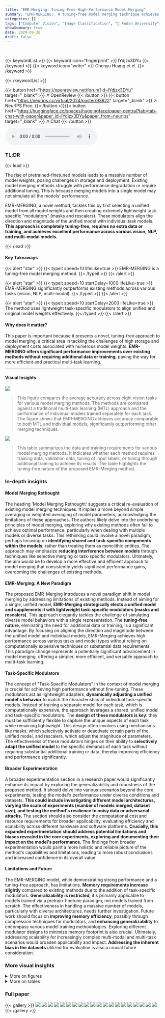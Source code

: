 ```yaml
---
title: "EMR-Merging: Tuning-Free High-Performance Model Merging"
summary: "EMR-MERGING:  A tuning-free model merging technique achieves high performance by electing a unified model and generating lightweight task-specific modulators, eliminating the need for additional data ..."
categories: []
tags: ["Computer Vision", "Image Classification", "🏢 Fudan University",]
showSummary: true
date: 2024-09-26
draft: false
---
```


<br>

{{< keywordList >}}
{{< keyword icon="fingerprint" >}} lYdjzx3DYu {{< /keyword >}}
{{< keyword icon="writer" >}} Chenyu Huang et el. {{< /keyword >}}
 
{{< /keywordList >}}

{{< button href="https://openreview.net/forum?id=lYdjzx3DYu" target="_blank" >}}
↗ OpenReview
{{< /button >}}
{{< button href="https://neurips.cc/virtual/2024/poster/93822" target="_blank" >}}
↗ NeurIPS Proc.
{{< /button >}}{{< button href="https://huggingface.co/spaces/huggingface/paper-central?tab=tab-chat-with-paper&paper_id=lYdjzx3DYu&paper_from=neurips" target="_blank" >}}
↗ Chat
{{< /button >}}



<audio controls>
    <source src="https://ai-paper-reviewer.com/lYdjzx3DYu/podcast.wav" type="audio/wav">
    Your browser does not support the audio element.
</audio>


### TL;DR


{{< lead >}}

The rise of pretrained-finetuned models leads to a massive number of model weights, posing challenges in storage and deployment.  Existing model merging methods struggle with performance degradation or require additional tuning.  This is because merging models into a single model may not simulate all the models' performance. 



EMR-MERGING, a novel method, tackles this by first selecting a unified model from all model weights and then creating extremely lightweight task-specific "modulators" (masks and rescalers). These modulators align the direction and magnitude of the unified model with individual task models.  **This approach is completely tuning-free, requires no extra data or training, and achieves excellent performance across various vision, NLP, and multi-modal models.**

{{< /lead >}}


#### Key Takeaways

{{< alert "star" >}}
{{< typeit speed=10 lifeLike=true >}} EMR-MERGING is a tuning-free model merging method. {{< /typeit >}}
{{< /alert >}}

{{< alert "star" >}}
{{< typeit speed=10 startDelay=1000 lifeLike=true >}} EMR-MERGING significantly outperforms existing methods across various tasks (vision, NLP, multi-modal). {{< /typeit >}}
{{< /alert >}}

{{< alert "star" >}}
{{< typeit speed=10 startDelay=2000 lifeLike=true >}} The method uses lightweight task-specific modulators to align unified and original model weights effectively. {{< /typeit >}}
{{< /alert >}}

#### Why does it matter?
This paper is important because it presents a novel, tuning-free approach to model merging, a critical area in tackling the challenges of high storage and deployment costs associated with numerous model weights.  **EMR-MERGING offers significant performance improvements over existing methods without requiring additional data or training**, paving the way for more efficient and practical multi-task learning.

------
#### Visual Insights



![](https://ai-paper-reviewer.com/lYdjzx3DYu/figures_1_1.jpg)

> This figure compares the average accuracy across eight vision tasks for various model merging methods.  The methods are compared against a traditional multi-task learning (MTL) approach and the performance of individual models trained separately for each task. The figure shows that EMR-MERGING achieves accuracy comparable to both MTL and individual models, significantly outperforming other merging techniques.





![](https://ai-paper-reviewer.com/lYdjzx3DYu/tables_1_1.jpg)

> This table summarizes the data and training requirements for various model merging methods.  It indicates whether each method requires training data, validation data, tuning of input labels, or tuning through additional training to achieve its results.  The table highlights the tuning-free nature of the proposed EMR-Merging method.





### In-depth insights


#### Model Merging Rethought
The heading 'Model Merging Rethought' suggests a critical re-evaluation of existing model merging techniques.  It implies a move beyond simple averaging or weighted averaging of model parameters, acknowledging the limitations of these approaches. The authors likely delve into the underlying principles of model merging, exploring why existing methods often fail to achieve optimal performance, particularly when dealing with multiple models or diverse tasks.  This rethinking could involve a novel paradigm, perhaps focusing on **identifying shared and task-specific components within the models**, rather than treating them as monolithic entities. The approach may emphasize **reducing interference between models** through techniques like selective merging or task-specific modulators. Ultimately, the aim would be to develop a more effective and efficient approach to model merging that consistently yields significant performance gains, overcoming the challenges of existing methods.

#### EMR-Merging: A New Paradigm
The proposed EMR-Merging introduces a novel paradigm shift in model merging by addressing limitations of existing methods.  Instead of aiming for a single, unified model, **EMR-Merging strategically elects a unified model and supplements it with lightweight task-specific modulators (masks and rescalers)**. This approach elegantly tackles the challenge of simulating diverse model behaviors with a single representation.  The **tuning-free nature**, eliminating the need for additional data or training, is a significant advantage. By focusing on aligning the direction and magnitude between the unified model and individual models, EMR-Merging achieves high performance across various tasks and model types without relying on computationally expensive techniques or substantial data requirements.  This paradigm change represents a potentially significant advancement in model merging, offering a simpler, more efficient, and versatile approach to multi-task learning.

#### Task-Specific Modulators
The concept of "Task-Specific Modulators" in the context of model merging is crucial for achieving high performance without fine-tuning.  These modulators act as lightweight adapters, **dynamically adjusting a unified model's behavior** to match the characteristics of individual task-specific models.  Instead of training a separate model for each task, which is computationally expensive, the approach leverages a shared, unified model and task-specific modulators.  The **design of these modulators is key**:  they must be sufficiently flexible to capture the unique aspects of each task while remaining lightweight.  This design often involves using mechanisms like masks, which selectively activate or deactivate certain parts of the unified model, and rescalers, which adjust the magnitude of parameters. The effectiveness of these modulators hinges on their ability to **selectively adapt the unified model** to the specific demands of each task without requiring substantial additional training or data, thereby improving efficiency and performance significantly.

#### Broader Experimentation
A broader experimentation section in a research paper would significantly enhance its impact by exploring the generalizability and robustness of the proposed method.  It should delve into various scenarios beyond the core experiments, testing the model's performance under diverse conditions and datasets.  **This could include investigating different model architectures, varying the scale of experiments (number of models merged, dataset size), and testing the method's resilience to noisy data or adversarial attacks.**  The section should also consider the computational cost and resource requirements for broader applicability, evaluating efficiency and scalability across different hardware and software platforms.  **Crucially, this expanded experimentation should address potential limitations and biases revealed in the core experiments, exploring and documenting their impact on the model's performance.** The findings from broader experimentation would paint a more holistic and reliable picture of the method's capabilities and limitations, leading to more robust conclusions and increased confidence in its overall value.

#### Limitations and Future
The EMR-MERGING model, while demonstrating strong performance and a tuning-free approach, has limitations.  **Memory requirements increase slightly** compared to existing methods due to the addition of task-specific modulators.  **Generalizability is restricted**; it's primarily applicable to models trained via a pretrain-finetune paradigm, not models trained from scratch.  The effectiveness in handling a massive number of models, particularly with diverse architectures, needs further investigation.  Future work should focus on **improving memory efficiency**, possibly through compression techniques for modulators, and **enhancing generalizability** to encompass various model training methodologies. Exploring different modulator designs to minimize memory footprint is also crucial.  Ultimately, addressing scalability for increasingly complex multi-modal and multi-task scenarios would broaden applicability and impact.  **Addressing the inherent bias in the datasets** utilized for evaluation is also a crucial future consideration.


### More visual insights

<details>
<summary>More on figures
</summary>


![](https://ai-paper-reviewer.com/lYdjzx3DYu/figures_2_1.jpg)

> This figure illustrates the framework of EMR-MERGING, a model merging method.  Panel (a) shows the merging procedure, where task-specific vectors are combined into a unified task vector.  Lightweight task-specific modulators (masks and rescalers) are then generated to adjust the direction and magnitude of the unified vector. Panel (b) details the inference procedure, where a task-specific vector is obtained by applying the appropriate mask and rescaler to the unified task vector. Finally, panel (c) explains how the task-specific direction and amplitude are modulated, illustrating the generation of the task-specific masks and scalers.


![](https://ai-paper-reviewer.com/lYdjzx3DYu/figures_4_1.jpg)

> This figure shows the visualization results using t-SNE and Grad-CAM to analyze the effectiveness of each step in the EMR-MERGING procedure.  The t-SNE plots show how the data points cluster together at each stage, illustrating how the merged model representations progressively become more similar to the individual model representations. The Grad-CAM heatmaps visualize the regions of the images that contribute most to each model's prediction, highlighting how the focus of the model shifts as the EMR-MERGING process proceeds.  The visualization results visually demonstrate that the EMR-MERGING method effectively approximates the performance of individual models.


![](https://ai-paper-reviewer.com/lYdjzx3DYu/figures_5_1.jpg)

> This figure compares the performance of different model merging methods, including AdaMerging++ and the three steps of EMR-MERGING (ELECT, MASK, and RESCALE). The comparison is made across three metrics: sign conflict, L2 distance, and cosine similarity.  Each bar represents the average value of the metric calculated between the merged model weights and the weights of individual task-specific models.  The results visually demonstrate that EMR-MERGING effectively reduces sign conflicts and L2 distance, while improving cosine similarity compared to existing methods.  Appendix F provides more details on the experimental setup and configurations used to generate this figure.


![](https://ai-paper-reviewer.com/lYdjzx3DYu/figures_6_1.jpg)

> This figure visualizes the results of different model merging methods using t-SNE and Grad-CAM on two image classification tasks (EuroSAT and RESISC45).  The t-SNE plots (a) show the clustering of data points in a 2D space, illustrating how well the different merging methods separate the data points for different classes. The Grad-CAM visualizations (b) demonstrate the regions of the input image that are most important for classification for different models and classes.  The figure visually compares the performance of several methods, including the proposed EMR-MERGING method. The intention is to show the effectiveness of EMR-MERGING in approximating the performance of individual models compared to other techniques.


![](https://ai-paper-reviewer.com/lYdjzx3DYu/figures_8_1.jpg)

> This figure compares the number of parameters and the average normalized performance of three different model merging methods (individual models, Ties-Merging, and EMR-Merging) across a varying number of tasks.  The plot on the left shows that the number of parameters for individual models scales linearly with the number of tasks, while the parameter counts for Ties-Merging and EMR-Merging remain relatively constant. The plot on the right shows that the average normalized performance of individual models stays relatively high and constant across all task counts.  Conversely,  Ties-Merging shows significantly decreasing average performance with an increasing number of tasks, whereas EMR-Merging shows a slight decrease but much better performance compared to Ties-Merging.


![](https://ai-paper-reviewer.com/lYdjzx3DYu/figures_15_1.jpg)

> This figure illustrates the EMR-MERGING framework, detailing the merging and inference procedures.  (a) shows the merging procedure: task-specific vectors are combined into a unified task vector, and then task-specific modulators (masks and rescalers) are generated to adjust the direction and magnitude. (b) depicts the inference process: the unified task vector is modulated by the task-specific modulators to obtain the task-specific vector. (c) provides a detailed explanation of how task-specific direction and amplitude are modulated.


![](https://ai-paper-reviewer.com/lYdjzx3DYu/figures_16_1.jpg)

> This figure compares three different metrics between merged model weights and task-specific model weights using different model merging methods. The methods compared are AdaMerging++, and the three steps of the proposed EMR-MERGING (ELECT, ELECT+MASK, and EMR-MERGING). The three metrics shown are sign conflicts, L2 distance, and cosine similarity. The figure shows that the EMR-MERGING method significantly reduces sign conflicts and L2 distance while improving cosine similarity, indicating a better alignment with task-specific model weights.


![](https://ai-paper-reviewer.com/lYdjzx3DYu/figures_17_1.jpg)

> This figure shows the t-SNE visualizations of the different model merging methods applied to eight image classification tasks. Each point represents a data sample, and the colors represent different classes. The figure visualizes how well the different methods are able to merge the feature representations learned by individual models.  The visualization helps to understand the similarities and differences in the feature spaces produced by each method. The visualization helps to understand the similarities and differences in the feature spaces produced by each method.


![](https://ai-paper-reviewer.com/lYdjzx3DYu/figures_18_1.jpg)

> This figure visualizes the results of the EMR-MERGING method using t-SNE and Grad-CAM.  t-SNE (t-distributed Stochastic Neighbor Embedding) is a dimensionality reduction technique used to visualize high-dimensional data in a lower-dimensional space (here, 2D). Grad-CAM (Gradient-weighted Class Activation Mapping) is a method to visualize which parts of the image are most important for a given prediction.  The figure shows how the different steps in the EMR-MERGING process affect the representation of data points and the activation maps, illustrating the method's ability to improve the merging of models by approximating task-specific models better. The visualization helps to understand how the method helps the merged model to be closer to each individual model.


</details>




<details>
<summary>More on tables
</summary>


![](https://ai-paper-reviewer.com/lYdjzx3DYu/tables_5_1.jpg)
> This table presents the multi-task performance results of various model merging methods on eight image classification tasks.  The methods compared include Individual models (performance of individual models on each task), Traditional MTL (multi-task learning approach), Weight Averaging, Fisher Merging, RegMean, Task Arithmetic, Ties-Merging, AdaMerging, AdaMerging++, and the proposed EMR-MERGING.  The results are shown as average accuracy across the eight tasks (SUN397, Cars, RESISC45, EuroSAT, SVHN, GTSRB, MNIST, DTD).  The table demonstrates the superior performance of EMR-MERGING compared to other existing merging methods.

![](https://ai-paper-reviewer.com/lYdjzx3DYu/tables_5_2.jpg)
> This table presents the multi-task performance results achieved by various model merging methods on eight image classification tasks.  The methods compared include traditional MTL (multi-task learning), simple weight averaging, Fisher Merging, RegMean, Task Arithmetic, Ties-Merging, AdaMerging, AdaMerging++, and the proposed EMR-MERGING. The performance of each method is evaluated for each of the eight tasks (SUN397, Cars, RESISC45, EuroSAT, SVHN, GTSRB, MNIST, DTD) and the average accuracy across all eight tasks is reported.  This allows for a direct comparison of the effectiveness of different model merging techniques, showing the advantages and disadvantages of each approach in achieving high accuracy in a multi-task setting.

![](https://ai-paper-reviewer.com/lYdjzx3DYu/tables_6_1.jpg)
> This table presents the task-specific and average performance results when merging 30 ViT-B/16 models on various vision tasks.  The table compares the performance of EMR-MERGING against several baseline methods including individual models, weight averaging, RegMean, Task Arithmetic, Ties-Merging, and AdaMerging.  The 30 tasks cover diverse image classification challenges such as MNIST, CIFAR-10, and many more specialized image classification tasks. The results are shown as accuracy percentages for each task and the average accuracy across all 30 tasks. This table helps to evaluate the effectiveness of EMR-MERGING in handling a large number of tasks and models.

![](https://ai-paper-reviewer.com/lYdjzx3DYu/tables_7_1.jpg)
> This table presents the multi-task performance results of different model merging methods on eight datasets from the GLUE benchmark.  The methods compared include Individual models, Weight Averaging, RegMean [33], Task Arithmetic [30], Ties-Merging [84], and EMR-MERGING (Ours).  The table shows the performance of each method on each of the eight GLUE tasks, providing a comprehensive comparison of the effectiveness of different model merging techniques.

![](https://ai-paper-reviewer.com/lYdjzx3DYu/tables_7_2.jpg)
> This table presents the multi-task performance results of several model merging methods, including the proposed EMR-MERGING, when applied to seven text classification tasks using GPT-2 models.  It compares the average accuracy across the seven tasks for each method, showing the performance of EMR-MERGING against baselines such as Weight Averaging, Fisher Merging, RegMean, Task Arithmetic, and Ties-Merging. The 'Individual' row indicates the average performance of individual, task-specific GPT-2 models, serving as an upper bound for comparison.

![](https://ai-paper-reviewer.com/lYdjzx3DYu/tables_8_1.jpg)
> This table presents the results of applying EMR-MERGING and other model merging methods on eleven NLP tasks using (IA)³ models.  It compares the average accuracy across these tasks for various methods, including individual model performance, traditional multi-task learning (MTL), and other merging techniques.  The table highlights the performance improvement achieved by EMR-MERGING compared to existing methods. The 'Validation' column indicates whether a validation set was used for hyperparameter tuning.

![](https://ai-paper-reviewer.com/lYdjzx3DYu/tables_8_2.jpg)
> This table presents the results of applying EMR-MERGING and other model merging methods on five vision-language tasks using multi-modal BEiT3 models.  The tasks are COCO-Retrieval, COCO-Captioning, ImageNet-1k Classification, NLVR2, and VQAv2.  Performance is measured using Accuracy, BLEU4, CIDEr, METEOR, and ROUGE-L, depending on the specific task. The table allows comparison of EMR-MERGING against traditional methods like Weight Averaging, Task Arithmetic, and Ties-Merging to demonstrate its effectiveness in multi-modal model merging scenarios.

![](https://ai-paper-reviewer.com/lYdjzx3DYu/tables_9_1.jpg)
> This table presents the multi-task performance results achieved by various model merging methods on eight image classification tasks.  The methods compared include Individual models (using a single model per task), Traditional Multi-Task Learning (MTL), Weight Averaging, Fisher Merging, RegMean, Task Arithmetic, Ties-Merging, AdaMerging, AdaMerging++, and the proposed EMR-MERGING. The performance is measured by the average accuracy across the eight tasks.  This demonstrates the comparative performance of different merging techniques, highlighting the effectiveness of EMR-MERGING.

![](https://ai-paper-reviewer.com/lYdjzx3DYu/tables_9_2.jpg)
> This table presents the ablation study results on the Masking and Rescaling procedures within the EMR-MERGING model.  It shows the average accuracy across eight image classification datasets (SUN397, Cars, RESISC45, EuroSAT, SVHN, GTSRB, MNIST, DTD) when only the Electing procedure is used, when Electing and Masking are combined, when Electing and Rescaling are combined, and when all three procedures (Electing, Masking, and Rescaling) are used together. The improvement in average accuracy is shown in brackets for each combination compared to the baseline using only the Electing procedure. This demonstrates the importance of each component in achieving the high performance of EMR-MERGING.

![](https://ai-paper-reviewer.com/lYdjzx3DYu/tables_16_1.jpg)
> This table presents a comparison of the multi-task performance of different model merging methods on eight image classification tasks.  The methods compared include: Individual (using individual models for each task), Traditional MTL (multi-task learning), Weight Averaging, Fisher Merging, RegMean, Task Arithmetic, Ties-Merging, AdaMerging, AdaMerging++, and the proposed EMR-MERGING. The performance is measured by the average accuracy across the eight tasks (SUN397, Cars, RESISC45, EuroSAT, SVHN, GTSRB, MNIST, DTD).  This allows for a quantitative assessment of how well each merging method combines multiple models into a single model that performs well across multiple tasks compared to training a single model on all tasks simultaneously (MTL).

![](https://ai-paper-reviewer.com/lYdjzx3DYu/tables_17_1.jpg)
> This table presents the multi-task performance results of different model merging methods on nine image classification datasets.  The methods compared include Individual models (using a single model per task), Weight Averaging, Task Arithmetic [30], Ties-Merging [84], and the proposed EMR-MERGING method. The datasets used are SUN397, Cars, RESISC45, EuroSAT, SVHN, GTSRB, MNIST, DTD, and ImageNet-1K. The table shows the accuracy achieved by each method on each dataset, along with the average accuracy across all nine datasets.  The results demonstrate the superior performance of EMR-MERGING in comparison to the existing methods.

![](https://ai-paper-reviewer.com/lYdjzx3DYu/tables_19_1.jpg)
> This table presents the performance of RegMean and Task Arithmetic methods on the GLUE benchmark when their input task vectors are pre-processed using the DARE method.  DARE is a pre-processing technique that randomly drops a percentage of elements in the task vector before merging, aiming to reduce interference. The table shows how the performance of the two methods changes with varying percentages (10%, 30%, 50%, 70%, 90%) of elements dropped by DARE.  The results are compared against the performance of the original RegMean and Task Arithmetic methods without DARE pre-processing and the performance of an individual model for each task (Individual). This table highlights the impact of DARE pre-processing on the performance of these two model merging techniques.

![](https://ai-paper-reviewer.com/lYdjzx3DYu/tables_20_1.jpg)
> This table presents the multi-task performance results of various model merging methods on eight image classification tasks using Vision Transformer (ViT)-B/32 models.  The methods compared include individual models, traditional multi-task learning (MTL), weight averaging, Fisher merging, RegMean, Task Arithmetic, Ties-Merging, AdaMerging, AdaMerging++, and the proposed EMR-MERGING. The performance metric is average accuracy across the eight tasks.  The table allows for a comparison of the proposed method against existing techniques and establishes its effectiveness in improving multi-task capabilities without requiring additional tuning or data.

![](https://ai-paper-reviewer.com/lYdjzx3DYu/tables_21_1.jpg)
> This table presents the multi-task performance results of various model merging methods on eight image classification tasks.  The methods compared include individual model performance, traditional multi-task learning (MTL), simple averaging of weights, Fisher Merging, RegMean, Task Arithmetic, Ties-Merging, AdaMerging, AdaMerging++, and the proposed EMR-MERGING.  Each method's accuracy is reported for each of the eight tasks (SUN397, Cars, RESISC45, EuroSAT, SVHN, GTSRB, MNIST, DTD), along with an average accuracy across all eight tasks.  This allows for a comparison of the effectiveness of different model merging techniques in achieving multi-task capabilities.

![](https://ai-paper-reviewer.com/lYdjzx3DYu/tables_21_2.jpg)
> This table presents the multi-task performance results achieved using various model merging methods on eight image classification tasks.  The methods compared include Individual models (performance of each model individually), Traditional MTL (multi-task learning), Weight Averaging, Fisher Merging, RegMean, Task Arithmetic, Ties-Merging, AdaMerging, AdaMerging++, and EMR-MERGING (the proposed method).  The performance is measured by average accuracy across the eight tasks (SUN397, Cars, RESISC45, EuroSAT, SVHN, GTSRB, MNIST, DTD).  The table demonstrates the relative performance of EMR-MERGING compared to existing state-of-the-art model merging techniques.

</details>




### Full paper

{{< gallery >}}
<img src="https://ai-paper-reviewer.com/lYdjzx3DYu/1.png" class="grid-w50 md:grid-w33 xl:grid-w25" />
<img src="https://ai-paper-reviewer.com/lYdjzx3DYu/2.png" class="grid-w50 md:grid-w33 xl:grid-w25" />
<img src="https://ai-paper-reviewer.com/lYdjzx3DYu/3.png" class="grid-w50 md:grid-w33 xl:grid-w25" />
<img src="https://ai-paper-reviewer.com/lYdjzx3DYu/4.png" class="grid-w50 md:grid-w33 xl:grid-w25" />
<img src="https://ai-paper-reviewer.com/lYdjzx3DYu/5.png" class="grid-w50 md:grid-w33 xl:grid-w25" />
<img src="https://ai-paper-reviewer.com/lYdjzx3DYu/6.png" class="grid-w50 md:grid-w33 xl:grid-w25" />
<img src="https://ai-paper-reviewer.com/lYdjzx3DYu/7.png" class="grid-w50 md:grid-w33 xl:grid-w25" />
<img src="https://ai-paper-reviewer.com/lYdjzx3DYu/8.png" class="grid-w50 md:grid-w33 xl:grid-w25" />
<img src="https://ai-paper-reviewer.com/lYdjzx3DYu/9.png" class="grid-w50 md:grid-w33 xl:grid-w25" />
<img src="https://ai-paper-reviewer.com/lYdjzx3DYu/10.png" class="grid-w50 md:grid-w33 xl:grid-w25" />
<img src="https://ai-paper-reviewer.com/lYdjzx3DYu/11.png" class="grid-w50 md:grid-w33 xl:grid-w25" />
<img src="https://ai-paper-reviewer.com/lYdjzx3DYu/12.png" class="grid-w50 md:grid-w33 xl:grid-w25" />
<img src="https://ai-paper-reviewer.com/lYdjzx3DYu/13.png" class="grid-w50 md:grid-w33 xl:grid-w25" />
<img src="https://ai-paper-reviewer.com/lYdjzx3DYu/14.png" class="grid-w50 md:grid-w33 xl:grid-w25" />
<img src="https://ai-paper-reviewer.com/lYdjzx3DYu/15.png" class="grid-w50 md:grid-w33 xl:grid-w25" />
<img src="https://ai-paper-reviewer.com/lYdjzx3DYu/16.png" class="grid-w50 md:grid-w33 xl:grid-w25" />
<img src="https://ai-paper-reviewer.com/lYdjzx3DYu/17.png" class="grid-w50 md:grid-w33 xl:grid-w25" />
<img src="https://ai-paper-reviewer.com/lYdjzx3DYu/18.png" class="grid-w50 md:grid-w33 xl:grid-w25" />
<img src="https://ai-paper-reviewer.com/lYdjzx3DYu/19.png" class="grid-w50 md:grid-w33 xl:grid-w25" />
<img src="https://ai-paper-reviewer.com/lYdjzx3DYu/20.png" class="grid-w50 md:grid-w33 xl:grid-w25" />
{{< /gallery >}}
